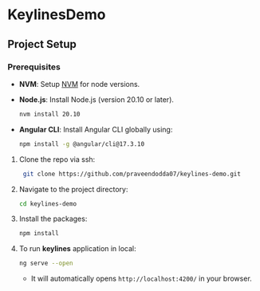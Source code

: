 # KeylinesDemo

## Project Setup

### Prerequisites
- **NVM**: Setup [NVM](https://www.freecodecamp.org/news/node-version-manager-nvm-install-guide/) for node versions. 
- **Node.js**: Install Node.js (version 20.10 or later).
  ```bash
  nvm install 20.10
  ```
- **Angular CLI**: Install Angular CLI globally using:
  
  ```bash
  npm install -g @angular/cli@17.3.10
  ```

1. Clone the repo via ssh:
   ```bash 
    git clone https://github.com/praveendodda07/keylines-demo.git
    ```
2. Navigate to the project directory:
   ```bash
   cd keylines-demo
   ```
3. Install the packages:
   ```bash
   npm install
   ```
4. To run **keylines** application in local:
   ```bash
   ng serve --open
   ```
   - It will automatically opens `http://localhost:4200/` in your browser.
